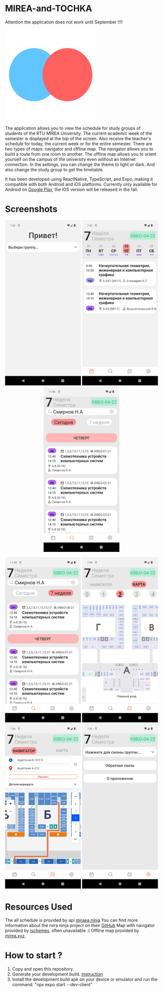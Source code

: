 # MIREA-and-TOCHKA

Attention the application does not work until September !!!!

<p align="left">
  <img src="img/icon.png" width="300" height="300" /> 
</p>

The application allows you to view the schedule for study groups of students of the RTU MIREA University. The current academic week of the semester is displayed at the top of the screen. Also receive the teacher's schedule for today, the current week or for the entire semester. There are two types of maps: navigator and offline map. The navigator allows you to build a route from one room to another. The offline map allows you to orient yourself on the campus of the university even without an Internet connection. In the settings, you can change the theme to light or dark. And also change the study group to get the timetable.

It has been developed using ReactNative, TypeScript, and Expo,
making it compatible with both Android and iOS platforms.
Currently only available for Android on [Google Play](https://play.google.com/store/apps/details?id=com.pelixpng.Mirea), the iOS version will be released in the fall.

# Screenshots

<p align="center">
  <img src="img/1.png" width="250" />
  <img src="img/2.png" width="250" /> 
  <img src="img/3.png" width="250" />
</p>

<p align="center">
  <img src="img/4.png" width="250" />
  <img src="img/5.png" width="250" />
  <img src="img/6.png" width="250" />
  <img src="img/7.png" width="250" />  
</p>

# Resources Used

The all schedule is provided by api [miraea ninja](https://schedule.mirea.ninja/docs#/default)
You can find more information about the mira ninja project on their [GitHub](https://github.com/mirea-ninja)
Map with navigator provided by [ischemes](https://ischemes.ru/group/rtu-mirea/vern78), often unavailable :(
Offline map provided by [mirea.xyz](https://mirea.xyz/scheme).

# How to start ?

1. Copy and open this repository.
2. Generate your development build. [Instruction](https://docs.expo.dev/develop/development-builds/create-a-build/)
3. Install the development build apk on your device or emulator and run the command: "npx expo start --dev-client"
